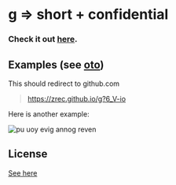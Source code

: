 # g => short + confidential

### Check it out [here](https://zrec.github.io/g).

## Examples (see [oto](oto))

This should redirect to github.com
> https://zrec.github.io/g?6_V-io

Here is another example:

![pu uoy evig annog reven](https://gist.github.com/ZReC/df8b0b277400e78a263260cb7483adbb/raw/nggyu.svg)

## License

[See here](license.md)
